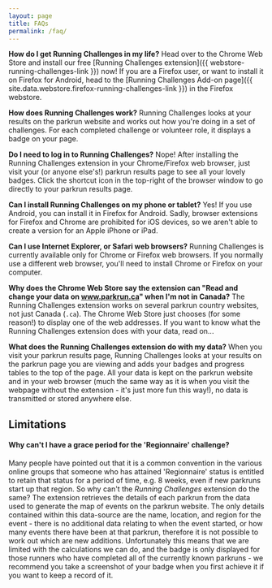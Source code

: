 ```yaml
---
layout: page
title: FAQs
permalink: /faq/
---
```


**How do I get Running Challenges in my life?**
Head over to the Chrome Web Store and install our free [Running Challenges extension]({{ webstore-running-challenges-link }}) now!
If you are a Firefox user, or want to install it on Firefox for Android, head to
the [Running Challenges Add-on page]({{ site.data.webstore.firefox-running-challenges-link }}) in the Firefox webstore.

**How does Running Challenges work?**
Running Challenges looks at your results on the parkrun website and works out how you're doing in a set of challenges. For each completed challenge or volunteer role, it displays a badge on your page.

**Do I need to log in to Running Challenges?**
Nope! After installing the Running Challenges extension in your Chrome/Firefox web browser, just visit your (or anyone else's!) parkrun results page to see all your lovely badges. Click the shortcut icon in the top-right of the browser window to go directly to your parkrun results page.

**Can I install Running Challenges on my phone or tablet?**
Yes! If you use Android, you can install it in Firefox for Android. Sadly, browser
extensions for Firefox and Chrome are prohibited for iOS devices, so we aren't
able to create a version for an Apple iPhone or iPad.

**Can I use Internet Explorer, or Safari web browsers?**
Running Challenges is currently available only for Chrome or Firefox web browsers. If you normally use a different web browser, you'll need to install Chrome or Firefox on your computer.

**Why does the Chrome Web Store say the extension can "Read and change your data on www.parkrun.ca" when I'm not in Canada?**
The Running Challenges extension works on several parkrun country websites, not just Canada (`.ca`). The Chrome Web Store just chooses (for some reason!) to display one of the web addresses. If you want to know what the Running Challenges extension does with your data, read on...

**What does the Running Challenges extension do with my data?**
When you visit your parkrun results page, Running Challenges looks at your results
on the parkrun page you are viewing and adds your badges and progress tables to
the top of the page.
All your data is kept on the parkrun website and in your web browser (much the
same way as it is when you visit the webpage without the extension - it's just
more fun this way!), no data is transmitted or stored anywhere else.

## Limitations

#### Why can't I have a grace period for the 'Regionnaire' challenge?

Many people have pointed out that it is a common convention in the various online
groups that someone who has attained 'Regionnaire' status is entitled to retain
that status for a period of time, e.g. 8 weeks, even if new parkruns start up
that region. So why can't the *Running Challenges* extension do the same? The
extension retrieves the details of each parkrun from the data used to generate
the map of events on the parkrun website. The only details contained within this
data-source are the name, location, and region for the event - there is no
additional data relating to when the event started, or how many events there have
been at that parkrun, therefore it is not possible to work out which are new
additions. Unfortunately this means that we are limited with the calculations we
can do, and the badge is only displayed for those runners who have completed all
of the currently known parkruns - we recommend you take a screenshot of your
badge when you first achieve it if you want to keep a record of it.
